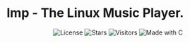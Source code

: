 # lmp - The Linux Music Player.

<p align="center">
  <img src="https://img.shields.io/github/license/Zer0Flux86/lmp?style=flat-square&labelColor=%23c2c2c2&color=%23555555" alt="License"/>
  <img src="https://img.shields.io/github/stars/Zer0Flux86/lmp?style=flat-square&labelColor=%23c2c2c2&color=%23555555" alt="Stars"/>
  <img src="https://visitor-badge.laobi.icu/badge?page_id=Zer0Flux86.lmp&left_color=%23c2c2c2&right_color=%23555555" alt="Visitors"/>
  <img src="https://img.shields.io/badge/Made%20with-C-blue?style=flat-square&labelColor=%23c2c2c2&color=%23555555" alt="Made with C"/>
</p>


